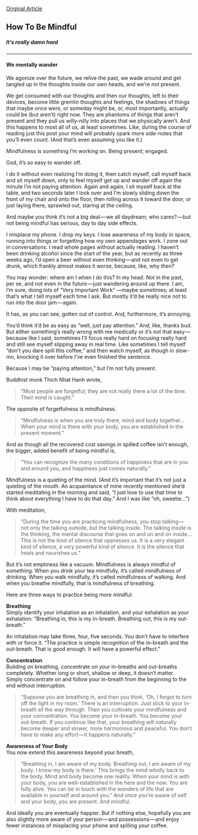 [Original Article](https://artplusmarketing.com/how-to-be-mindful-36cd2c01da2d)
## How To Be Mindful
##### It’s really damn hard
---

#### We mentally wander
We agonize over the future, we relive the past, we wade around and get tangled up in the thoughts inside our own heads, and we’re not present.

We get consumed with our thoughts and then our thoughts, left to their devices, become little gremlin thoughts and feelings, the shadows of things that maybe once were, or someday might be, or, most importantly, actually could be (but aren’t) right now. They are phantoms of things that aren’t present and they pull us willy-nilly into places that we physically aren’t. And this happens to most all of us, at least sometimes. Like, during the course of reading just this post your mind will probably spark more side-notes that you’ll even count. (And that’s even assuming you like it.)

Mindfulness is something I’m working on. Being present; engaged.

God, it’s so easy to wander off.

I do it without even realizing I’m doing it, then catch myself, call myself back and sit myself down, only to feel myself get up and wander off again the minute I’m not paying attention. Again and again, I sit myself back at the table, and two seconds later I look over and I’m slowly sliding down the front of my chair and onto the floor, then rolling across it toward the door, or just laying there, sprawled out, staring at the ceiling.

And maybe you think it’s not a big deal — we all daydream; who cares? — but not being mindful has serious, day to day side effects.

I misplace my phone. I drop my keys. I lose awareness of my body in space, running into things or forgetting how my own appendages work. I zone out in conversations. I read whole pages without actually reading. I haven’t been drinking alcohol since the start of the year, but as recently as three weeks ago, I’d open a beer without even thinking — and not even to get drunk, which frankly almost makes it worse, because, like, why then?

You may wonder: where am I when I do this? In my head. Not in the past, per se, and not even in the future — just wandering around up there. I am, I’m sure, doing lots of “Very Important Work” —maybe sometimes; at least that’s what I tell myself each time I ask. But mostly it’d be really nice not to run into the door jam — again.

It has, as you can see, gotten out of control. And, furthermore, it’s annoying.

You’d think it’d be as easy as “well, just pay attention.” And, like, thanks bud. But either something’s really wrong with me medically or it’s not that easy — because like I said, sometimes I’ll focus really hard on focusing really hard and still see myself slipping away in real time. Like sometimes I tell myself “don’t you dare spill this coffee,” and then watch myself, as though in slow-mo, knocking it over before I’ve even finished the sentence.

Because I may be “paying attention,” but I’m not fully present.

Buddhist monk Thich Nhat Hanh wrote,

>“Most people are forgetful; they are not really there a lot of the time. Their mind is caught.”

The opposite of forgetfulness is mindfulness.

>“Mindfulness is when you are truly there, mind and body together… When your mind is there with your body, you are established in the present moment.”

And as though all the recovered cost savings in spilled coffee isn’t enough, the bigger, added benefit of being mindful is,

>“You can recognize the many conditions of happiness that are in you and around you, and happiness just comes naturally.”

Mindfulness is a quieting of the mind. (And it’s important that it’s not just a quieting of the mouth. An acquaintance of mine recently mentioned she’d started meditating in the morning and said, “I just love to use that time to think about everything I have to do that day.” And I was like “oh, sweetie...”)

With meditation,

>“During the time you are practicing mindfulness, you stop talking — not only the talking outside, but the talking inside. The talking inside is the thinking, the mental discourse that goes on and on and on inside…This is not the kind of silence that oppresses us. It is a very elegant kind of silence, a very powerful kind of silence. It is the silence that heals and nourishes us.”

But it’s not emptiness like a vacuum. Mindfulness is always mindful of something. When you drink your tea mindfully, it’s called mindfulness of drinking. When you walk mindfully, it’s called mindfulness of walking. And when you breathe mindfully, that is mindfulness of breathing.

Here are three ways to practice being more mindful:

**Breathing**   
Simply identify your inhalation as an inhalation, and your exhalation as your exhalation: “Breathing in, this is my in-breath. Breathing out, this is my out-breath.”

An inhalation may take three, four, five seconds. You don’t have to interfere with or force it. “The practice is simple recognition of the in-breath and the out-breath. That is good enough. It will have a powerful effect.”

**Concentration**   
Building on breathing, concentrate on your in-breaths and out-breaths completely. Whether long or short, shallow or deep, it doesn’t matter. Simply concentrate on and follow your in-breath from the beginning to the end without interruption.

>“Suppose you are breathing in, and then you think, ‘Oh, I forgot to turn off the light in my room.’ There is an interruption. Just stick to your in-breath all the way through. Then you cultivate your mindfulness and your concentration. You become your in-breath. You become your out-breath. If you continue like that, your breathing will naturally become deeper and slower, more harmonious and peaceful. You don’t have to make any effort — it happens naturally.”

**Awareness of Your Body**   
You now extend this awareness beyond your breath,

>“Breathing in, I am aware of my body. Breathing out, I am aware of my body. I know my body is there.’ This brings the mind wholly back to the body. Mind and body become one reality. When your mind is with your body, you are well-established in the here and the now. You are fully alive. You can be in touch with the wonders of life that are available in yourself and around you.”
And once you’re aware of self and your body, you are present. And mindful.

And ideally you are eventually happier. But if nothing else, hopefully you are also slightly more aware of your person — and possessions — and enjoy fewer instances of misplacing your phone and spilling your coffee.